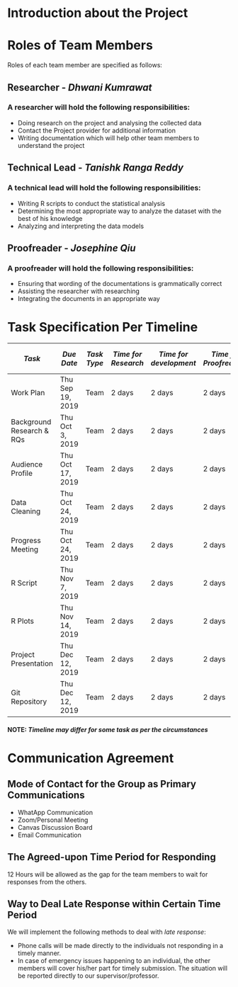 # Introduction about the Project

# Roles of Team Members
Roles of each team member are specified as follows:
## Researcher - _Dhwani Kumrawat_
### A researcher will hold the following responsibilities:
* Doing research on the project and analysing the collected data
* Contact the Project provider for additional information
* Writing documentation which will help other team members to understand the project

## Technical Lead - _Tanishk Ranga Reddy_
### A technical lead will hold the following responsibilities:
* Writing R scripts to conduct the statistical analysis
* Determining the most appropriate way to analyze the dataset with the best of his knowledge
* Analyzing and interpreting the data models

## Proofreader - _Josephine Qiu_
### A proofreader will hold the following responsibilities:
* Ensuring that wording of the documentations is grammatically correct
* Assisting the researcher with researching 
* Integrating the documents in an appropriate way

# Task Specification Per Timeline

|  *Task* |*Due Date*   | *Task Type*     | *Time for Research*   | *Time for development*  | *Time for Proofreading*  |  *Time for updating Drafts*
|---|---|---|---|---|---|---|
| Work Plan  | Thu Sep 19, 2019  | Team     |2 days   |2 days   | 2 days  | 1 day  |
| Background Research & RQs  | Thu Oct 3, 2019  | Team     |  2 days   |2 days   | 2 days  | 1 day  |
| Audience Profile  | Thu Oct 17, 2019  | Team     | 2 days   |2 days   | 2 days  | 1 day  |
| Data Cleaning  | Thu Oct 24, 2019  |  Team    |  2 days   |2 days   | 2 days  | 1 day  |
| Progress Meeting  | Thu Oct 24, 2019  |  Team    | 2 days   |2 days   | 2 days  | 1 day  |
| R Script  | Thu Nov 7, 2019  | Team     | 2 days   |2 days   | 2 days  | 1 day  |
| R Plots  | Thu Nov 14, 2019  | Team     | 2 days   |2 days   | 2 days  | 1 day  |
| Project Presentation  | Thu Dec 12, 2019  |  Team    |  2 days   |2 days   | 2 days  | 1 day  |
| Git Repository  | Thu Dec 12, 2019  | Team     | 2 days   |2 days   | 2 days  | 1 day  |

#### NOTE: *_Timeline may differ for some task as per the circumstances_*


# Communication Agreement
## Mode of Contact for the Group as Primary Communications
* WhatApp Communication
* Zoom/Personal Meeting 
* Canvas Discussion Board
* Email Communication

## The Agreed-upon Time Period for Responding
12 Hours will be allowed as the gap for the team members to wait for responses from the others.  

## Way to Deal Late Response within Certain Time Period
We will implement the following methods to deal with *late response*:
* Phone calls will be made directly to the individuals not responding in a timely manner. 
* In case of emergency issues happening to an individual, the other members will cover his/her part for timely submission. The situation will be reported directly to our supervisor/professor.
